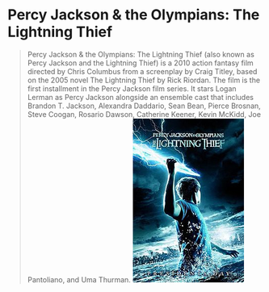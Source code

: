 # Percy Jackson & the Olympians: The Lightning Thief
> Percy Jackson & the Olympians: The Lightning Thief (also known as Percy Jackson and the Lightning Thief) is a 2010 action fantasy film directed by Chris Columbus from a screenplay by Craig Titley, based on the 2005 novel The Lightning Thief by Rick Riordan. The film is the first installment in the Percy Jackson film series. It stars Logan Lerman as Percy Jackson alongside an ensemble cast that includes Brandon T. Jackson, Alexandra Daddario, Sean Bean, Pierce Brosnan, Steve Coogan, Rosario Dawson, Catherine Keener, Kevin McKidd, Joe Pantoliano, and Uma Thurman.
![alt text](https://github.com/Roddoma/app-dev/blob/readme-edits/Percy_Jackson_%26_the_Olympians_The_Lightning_Thief_poster.jpg)
